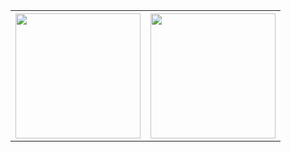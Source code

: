 <table>
<tr>
<th>
<img height=200 align="center" src="https://github-readme-stats.vercel.app/api?username=yoyojesus&theme=vue-dark&show_icons=true&rank_icon=circle&hide_border=true&count_private=true" />
</th>
<th>
<img height=200 align="center" src="https://github-readme-stats.vercel.app/api/top-langs/?username=yoyojesus&theme=vue-dark&show_icons=true&hide_border=true&layout=donut" />
</th>
</tr>
</table>

<!--
**YoyoJesus/YoyoJesus** is a ✨ _special_ ✨ repository because its `README.md` (this file) appears on your GitHub profile.

Here are some ideas to get you started:

- 🔭 I’m currently working on ...
- 🌱 I’m currently learning ...
- 👯 I’m looking to collaborate on ...
- 🤔 I’m looking for help with ...
- 💬 Ask me about ...
- 📫 How to reach me: ...
- 😄 Pronouns: ...
- ⚡ Fun fact: ...
-->
